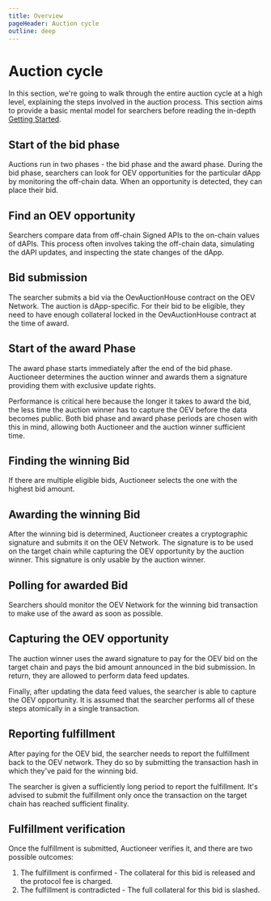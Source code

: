 ```yaml
---
title: Overview
pageHeader: Auction cycle
outline: deep
---
```


<PageHeader/>

# Auction cycle

In this section, we're going to walk through the entire auction cycle at a high
level, explaining the steps involved in the auction process. This section aims
to provide a basic mental model for searchers before reading the in-depth
[Getting Started](/oev-searchers/in-depth/).

## Start of the bid phase

Auctions run in two phases - the bid phase and the award phase. During the
bid phase, searchers can look for OEV opportunities for the particular dApp
by monitoring the off-chain data. When an opportunity is detected, they can
place their bid.

<!-- TODO: Reword this section, the blow should be "finding" -->

## Find an OEV opportunity

Searchers compare data from off-chain Signed APIs to the on-chain values of
dAPIs. This process often involves taking the off-chain data, simulating the
dAPI updates, and inspecting the state changes of the dApp.

## Bid submission

The searcher submits a bid via the OevAuctionHouse contract on the OEV Network.
The auction is dApp-specific. For their bid to be eligible, they need to have
enough collateral locked in the OevAuctionHouse contract at the time of award.

## Start of the award Phase

The award phase starts immediately after the end of the bid phase.
Auctioneer determines the auction winner and awards them a signature providing
them with exclusive update rights.

Performance is critical here because the longer it takes to award the bid, the
less time the auction winner has to capture the OEV before the data becomes
public. Both bid phase and award phase periods are chosen with this in mind,
allowing both Auctioneer and the auction winner sufficient time.

## Finding the winning Bid

If there are multiple eligible bids, Auctioneer selects the one with the highest
bid amount.

## Awarding the winning Bid

After the winning bid is determined, Auctioneer creates a cryptographic
signature and submits it on the OEV Network. The signature is to be used on the
target chain while capturing the OEV opportunity by the auction winner. This
signature is only usable by the auction winner.

## Polling for awarded Bid

Searchers should monitor the OEV Network for the winning bid transaction to make
use of the award as soon as possible.

## Capturing the OEV opportunity

The auction winner uses the award signature to pay for the OEV bid on the target
chain and pays the bid amount announced in the bid submission. In return, they
are allowed to perform data feed updates.

Finally, after updating the data feed values, the searcher is able to capture
the OEV opportunity. It is assumed that the searcher performs all of these steps
atomically in a single transaction.

## Reporting fulfillment

After paying for the OEV bid, the searcher needs to report the fulfillment back
to the OEV network. They do so by submitting the transaction hash in which
they've paid for the winning bid.

The searcher is given a sufficiently long period to report the fulfillment. It's
advised to submit the fulfillment only once the transaction on the target chain
has reached sufficient finality.

## Fulfillment verification

Once the fulfillment is submitted, Auctioneer verifies it, and there are two
possible outcomes:

1. The fulfillment is confirmed - The collateral for this bid is released and
   the protocol fee is charged.
2. The fulfillment is contradicted - The full collateral for this bid is
   slashed.
